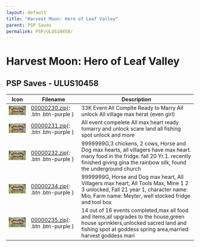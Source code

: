 ```yaml
---
layout: default
title: "Harvest Moon: Hero of Leaf Valley"
parent: PSP Saves
permalink: PSP/ULUS10458/
---
```

# Harvest Moon: Hero of Leaf Valley

## PSP Saves - ULUS10458

| Icon | Filename | Description |
|------|----------|-------------|
| ![Harvest Moon: Hero of Leaf Valley](ICON0.PNG) | [00000230.zip](00000230.zip){: .btn .btn-purple } | 33K Event All Complte Ready to Marry All unlock All village max herat (even girl) |
| ![Harvest Moon: Hero of Leaf Valley](ICON0.PNG) | [00000231.zip](00000231.zip){: .btn .btn-purple } | All event compelete All max heart ready tomarry and unlock scare land all fishing spot unlock and more |
| ![Harvest Moon: Hero of Leaf Valley](ICON0.PNG) | [00000232.zip](00000232.zip){: .btn .btn-purple } | 9999999G,3 chickens, 2 cows, Horse and Dog max hearts, all villagers have max heart. many food in the fridge. fall 20 Yr.1. recently finished giving gina the rainbow silk, found the underground church |
| ![Harvest Moon: Hero of Leaf Valley](ICON0.PNG) | [00000234.zip](00000234.zip){: .btn .btn-purple } | 9999999G, Horse and Dog max heart, All Villagers max heart, All Tools Max, Mine 1 2 3 unlocked, Fall 21 year 1, character name: Mio, Farm name: Meyter, well stocked fridge and tool box |
| ![Harvest Moon: Hero of Leaf Valley](ICON0.PNG) | [00000235.zip](00000235.zip){: .btn .btn-purple } | 14 out of 16 events completed,max all food and items,all upgrades to the house,green house sprinklers,unlocked sacred land and fishing spot at goddess spring area,married harvest goddess mari |
